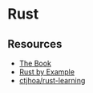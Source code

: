 # Rust

## Resources
- [The Book](https://doc.rust-lang.org/book/second-edition/index.html)
- [Rust by Example](https://doc.rust-lang.org/rust-by-example/)
- [ctjhoa/rust-learning](https://github.com/ctjhoa/rust-learning)
